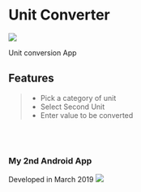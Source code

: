 # Unit Converter
<img src="https://img.icons8.com/dusk/64/000000/org-unit.png"/>

Unit conversion App

## Features
> - Pick a category of unit
> - Select Second Unit
> - Enter value to be converted

<BR><BR>

### My 2nd Android App
Developed in March 2019 <img src="https://img.icons8.com/emoji/48/000000/star-struck.png"/> 
